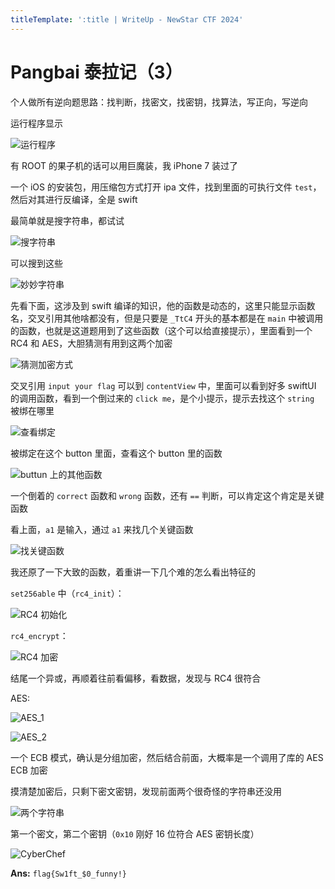 ```yaml
---
titleTemplate: ':title | WriteUp - NewStar CTF 2024'
---
```


# Pangbai 泰拉记（3）

个人做所有逆向题思路：找判断，找密文，找密钥，找算法，写正向，写逆向

运行程序显示

![运行程序](/assets/images/wp/2024/week5/pangbai-terra3_1.png)

有 ROOT 的果子机的话可以用巨魔装，我 iPhone 7 装过了

一个 iOS 的安装包，用压缩包方式打开 ipa 文件，找到里面的可执行文件 `test`，然后对其进行反编译，全是 swift

最简单就是搜字符串，都试试

![搜字符串](/assets/images/wp/2024/week5/pangbai-terra3_2.png)

可以搜到这些

![妙妙字符串](/assets/images/wp/2024/week5/pangbai-terra3_3.png)

先看下面，这涉及到 swift 编译的知识，他的函数是动态的，这里只能显示函数名，交叉引用其他啥都没有，但是只要是 `_TtC4` 开头的基本都是在 `main` 中被调用的函数，也就是这道题用到了这些函数<span data-desc>（这个可以给直接提示）</span>，里面看到一个 RC4 和 AES，大胆猜测有用到这两个加密

![猜测加密方式](/assets/images/wp/2024/week5/pangbai-terra3_4.png)

交叉引用 `input your flag` 可以到 `contentView` 中，里面可以看到好多 swiftUI 的调用函数，看到一个倒过来的 `click me`，是个小提示，提示去找这个 `string` 被绑在哪里

![查看绑定](/assets/images/wp/2024/week5/pangbai-terra3_5.png)

被绑定在这个 button 里面，查看这个 button 里的函数

![buttun 上的其他函数](/assets/images/wp/2024/week5/pangbai-terra3_6.png)

一个倒着的 `correct` 函数和 `wrong` 函数，还有 `==` 判断，可以肯定这个肯定是关键函数

看上面，`a1` 是输入，通过 `a1` 来找几个关键函数

![找关键函数](/assets/images/wp/2024/week5/pangbai-terra3_7.png)

我还原了一下大致的函数，着重讲一下几个难的怎么看出特征的

`set256able` 中（`rc4_init`）：

![RC4 初始化](/assets/images/wp/2024/week5/pangbai-terra3_8.png)

`rc4_encrypt`：

![RC4 加密](/assets/images/wp/2024/week5/pangbai-terra3_9.png)

结尾一个异或，再顺着往前看偏移，看数据，发现与 RC4 很符合

AES:

![AES_1](/assets/images/wp/2024/week5/pangbai-terra3_10.png)

![AES_2](/assets/images/wp/2024/week5/pangbai-terra3_11.png)

一个 ECB 模式，确认是分组加密，然后结合前面，大概率是一个调用了库的 AES ECB 加密

摸清楚加密后，只剩下密文密钥，发现前面两个很奇怪的字符串还没用

![两个字符串](/assets/images/wp/2024/week5/pangbai-terra3_12.png)

第一个密文，第二个密钥（`0x10` 刚好 16 位符合 AES 密钥长度）

![CyberChef](/assets/images/wp/2024/week5/pangbai-terra3_13.png)

**Ans:** `flag{Sw1ft_$0_funny!}`
